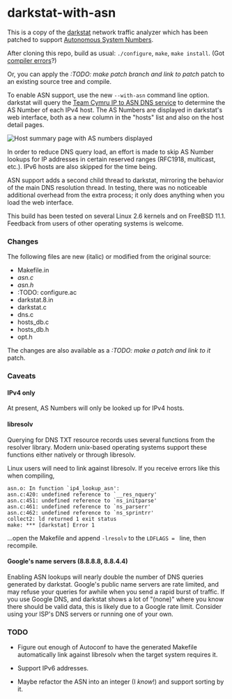 # darkstat-with-asn
This is a copy of the [darkstat](http://unix4lyfe.org/darkstat/) network 
traffic analyzer which has been patched to 
support [Autonomous System Numbers](https://en.wikipedia.org/wiki/Autonomous_system_\(Internet\)). 

After cloning this repo, build as usual: `./configure`, `make`, `make install`. 
(Got [compiler errors](#libresolv)?)

Or, you can apply the *:TODO: make patch branch and link to patch* patch to an 
existing source tree and compile. 

To enable ASN support, use the new `--with-asn` command line option. darkstat 
will query the [Team Cymru IP to ASN DNS service](http://www.team-cymru.org/IP-ASN-mapping.html#dns) to 
determine the AS Number of each IPv4 host. The AS Numbers are displayed in 
darkstat's web interface, both as a new column in the "hosts" list and also on 
the host detail pages.

![Host summary page with AS numbers displayed](https://i.imgur.com/m21Nk2O.png)

In order to reduce DNS query load, an effort is made to skip AS Number lookups 
for IP addresses in certain reserved ranges (RFC1918, multicast, etc.). IPv6 
hosts are also skipped for the time being.

ASN support adds a second child thread to darkstat, mirroring the behavior of 
the main DNS resolution thread. In testing, there was no noticeable additional 
overhead from the extra process; it only does anything when you load the 
web interface.

This build has been tested on several Linux 2.6 kernels and on FreeBSD 11.1. 
Feedback from users of other operating systems is welcome.

### Changes

The following files are new (italic) or modified from the original source:

* Makefile.in
* *asn.c*
* *asn.h*
* :TODO: configure.ac
* darkstat.8.in
* darkstat.c
* dns.c
* hosts_db.c
* hosts_db.h
* opt.h

The changes are also available as a *:TODO: make a patch and link to it* 
patch.

### Caveats

#### IPv4 only

At present, AS Numbers will only be looked up for IPv4 hosts.

#### libresolv

Querying for DNS TXT resource records uses several functions from the resolver 
library. Modern unix-based operating systems support these functions either 
natively or through libresolv.

Linux users will need to link against libresolv. If you receive errors like 
this when compiling,

    asn.o: In function `ip4_lookup_asn':
    asn.c:420: undefined reference to `__res_nquery'
    asn.c:451: undefined reference to `ns_initparse'
    asn.c:461: undefined reference to `ns_parserr'
    asn.c:462: undefined reference to `ns_sprintrr'
    collect2: ld returned 1 exit status
    make: *** [darkstat] Error 1

...open the Makefile and append `-lresolv` to the `LDFLAGS = ` line, then 
recompile.

#### Google's name servers (8.8.8.8, 8.8.4.4)

Enabling ASN lookups will nearly double the number of DNS queries generated 
by darkstat. Google's public name servers are rate limited, and may refuse 
your queries for awhile when you send a rapid burst of traffic. If you use 
Google DNS, and darkstat shows a lot of "(none)" where you know there should be 
valid data, this is likely due to a Google rate limit. Consider using your 
ISP's DNS servers or running one of your own.

### TODO

* Figure out enough of Autoconf to have the generated Makefile automatically 
link against libresolv when the target system requires it.

* Support IPv6 addresses.

* Maybe refactor the ASN into an integer (I *know*!) and support sorting by it.
